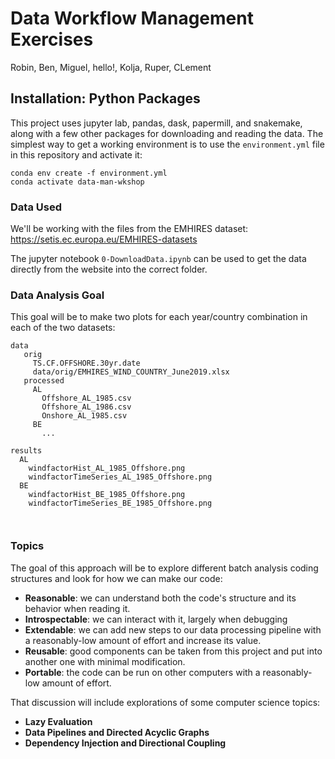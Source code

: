 # Data Workflow Management Exercises

Robin, Ben, Miguel, hello!, Kolja, Ruper, CLement

## Installation: Python Packages

This project uses jupyter lab, pandas, dask, papermill, and snakemake, along with a few other packages for downloading and reading the data.  The simplest way to get a working environment is to use the `environment.yml` file in this repository and activate it:

```
conda env create -f environment.yml
conda activate data-man-wkshop
```

### Data Used

We'll be working with the files from the EMHIRES dataset: https://setis.ec.europa.eu/EMHIRES-datasets

The jupyter notebook `0-DownloadData.ipynb` can be used to get the data directly from the website into the correct folder.


### Data Analysis Goal

This goal will be to make two plots for each year/country combination in each of the two datasets:

```
data
   orig
     TS.CF.OFFSHORE.30yr.date
     data/orig/EMHIRES_WIND_COUNTRY_June2019.xlsx
   processed
     AL
       Offshore_AL_1985.csv
       Offshore_AL_1986.csv
       Onshore_AL_1985.csv
     BE
       ...
       
results
  AL
    windfactorHist_AL_1985_Offshore.png
    windfactorTimeSeries_AL_1985_Offshore.png
  BE
    windfactorHist_BE_1985_Offshore.png
    windfactorTimeSeries_BE_1985_Offshore.png
    
 
 ```

### Topics

The goal of this approach will be to explore different batch analysis coding structures and look for how we can make our code:
   - **Reasonable**: we can understand both the code's structure and its behavior when reading it.
   - **Introspectable**: we can interact with it, largely when debugging
   - **Extendable**: we can add new steps to our data processing pipeline with a reasonably-low amount of effort and increase its value.
   - **Reusable**: good components can be taken from this project and put into another one with minimal modification.  
   - **Portable**: the code can be run on other computers with a reasonably-low amount of effort.
   
   
That discussion will include explorations of some computer science topics:
  - **Lazy Evaluation**
  - **Data Pipelines and Directed Acyclic Graphs**
  - **Dependency Injection and Directional Coupling**
  
  
